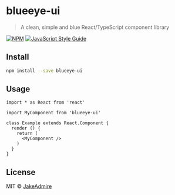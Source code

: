 # blueeye-ui

> A clean, simple and blue React/TypeScript component library

[![NPM](https://img.shields.io/npm/v/blueeye-ui.svg)](https://www.npmjs.com/package/blueeye-ui) [![JavaScript Style Guide](https://img.shields.io/badge/code_style-standard-brightgreen.svg)](https://standardjs.com)

## Install

```bash
npm install --save blueeye-ui
```

## Usage

```tsx
import * as React from 'react'

import MyComponent from 'blueeye-ui'

class Example extends React.Component {
  render () {
    return (
      <MyComponent />
    )
  }
}
```

## License

MIT © [JakeAdmire](https://github.com/JakeAdmire)
